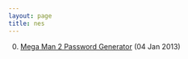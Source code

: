 ```yaml
---
layout: page
title: nes
---
```


0. [Mega Man 2 Password Generator](/bookmark/2013/01/04/mega-man-password-generator.html) (04 Jan 2013) 
